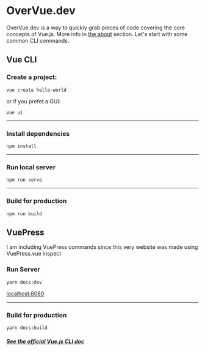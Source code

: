 # OverVue.dev

OverVue.dev is a way to quickly grab pieces of code covering the core concepts of Vue.js. More info in [the about](/about) section. Let's start with some common CLI commands.

## Vue CLI

### Create a project:

```
vue create hello-world
```

or if you prefet a GUI:

```
vue ui
```

---

### Install dependencies

```
npm install
```

---

### Run local server

```
npm run serve
```

---

### Build for production

```
npm run build
```

## VuePress

I am including VuePress commands since this very website was made using VuePress.vue inspect

### Run Server

```
yarn docs:dev
```

[localhost:8080](http://localhost:8080/)

---

### Build for production

```
yarn docs:build
```

##### [See the official Vue.js CLI doc](https://cli.vuejs.org/guide/prototyping.html)

